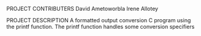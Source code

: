 PROJECT CONTRIBUTERS
David Ametoworbla
Irene Allotey

PROJECT DESCRIPTION
A formatted output conversion C program using the printf function.
The printf function handles some conversion specifiers
